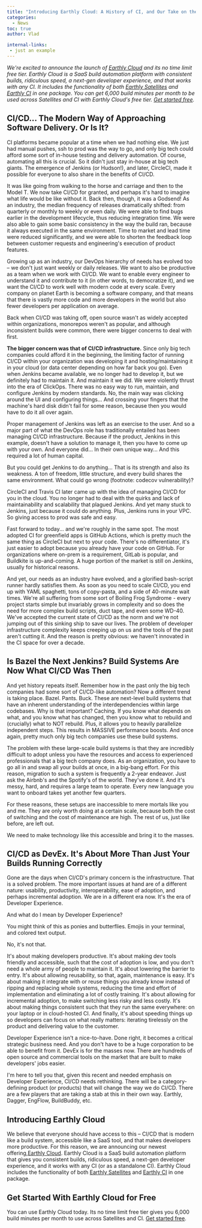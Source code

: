 ```yaml
---
title: "Introducing Earthly Cloud: A History of CI, and Our Take on the Future"
categories:
  - News
toc: true
author: Vlad

internal-links:
 - just an example
---
```


*We're excited to announce the launch of [Earthly Cloud](​​https://earthly.dev/earthly-cloud) and its no time limit free tier. Earthly Cloud is a SaaS build automation platform with consistent builds, ridiculous speed, a next-gen developer experience, and that works with any CI. It includes the functionality of both [Earthly Satellites](https://earthly.dev/earthly-satellites) and [Earthly CI](https://earthly.dev/earthly-ci) in one package. You can get 6,000 build minutes per month to be used across Satellites and CI with Earthly Cloud's free tier. [Get started free](https://cloud.earthly.dev/login).*

## CI/CD... The Modern Way of Approaching Software Delivery. Or Is It?

CI platforms became popular at a time when we had nothing else. We just had manual pushes, ssh to prod was the way to go, and only big tech could afford some sort of in-house testing and delivery automation. Of course, automating all this is crucial. So it didn't just stay in-house at big tech giants. The emergence of Jenkins (or Hudson!), and later, CircleCI, made it possible for everyone to also share in the benefits of CI/CD.

It was like going from walking to the horse and carriage and then to the Model T. We now take CI/CD for granted, and perhaps it's hard to imagine what life would be like without it. Back then, though, it was a Godsend! As an industry, the median frequency of releases dramatically shifted: from quarterly or monthly to weekly or even daily. We were able to find bugs earlier in the development lifecycle, thus reducing integration time. We were also able to gain some basic consistency in the way the build ran, because it always executed in the same environment. Time to market and lead time were reduced significantly, and we were able to shorten the feedback loop between customer requests and engineering's execution of product features.

Growing up as an industry, our DevOps hierarchy of needs has evolved too – we don't just want weekly or daily releases. We want to also be productive as a team when we work with CI/CD. We want to enable every engineer to understand it and contribute to it (in other words, to democratize it), and we want the CI/CD to work well with modern code at every scale. Every company on planet Earth is becoming a software company, and that means that there is vastly more code and more developers in the world but also fewer developers per application on average.

Back when CI/CD was taking off, open source wasn't as widely accepted within organizations, monorepos weren't as popular, and although inconsistent builds were common, there were bigger concerns to deal with first.

**The bigger concern was that of CI/CD infrastructure.** Since only big tech companies could afford it in the beginning, the limiting factor of running CI/CD within your organization was developing it and hosting/maintaining it in your cloud (or data center depending on how far back you go). Even when Jenkins became available, we no longer had to develop it, but we definitely had to maintain it. And maintain it we did. We were violently thrust into the era of ClickOps. There was no easy way to run, maintain, and configure Jenkins by modern standards. No, the main way was clicking around the UI and configuring things... And crossing your fingers that the machine's hard disk didn't fail for some reason, because then you would have to do it all over again.

Proper management of Jenkins was left as an exercise to the user. And so a major part of what the DevOps role has traditionally entailed has been managing CI/CD infrastructure. Because if the product, Jenkins in this example, doesn't have a solution to manage it, then you have to come up with your own. And everyone did... In their own unique way... And this required a lot of human capital.

But you could get Jenkins to do anything... That is its strength and also its weakness. A ton of freedom, little structure, and every build shares the same environment. What could go wrong (footnote: codecov vulnerability)?

CircleCI and Travis CI later came up with the idea of managing CI/CD for you in the cloud. You no longer had to deal with the quirks and lack of maintainability and scalability that plagued Jenkins. And yet many stuck to Jenkins, just because it could do anything. Plus, Jenkins runs in your VPC. So giving access to prod was safe and easy.

Fast forward to today... and we're roughly in the same spot. The most adopted CI for greenfield apps is GitHub Actions, which is pretty much the same thing as CircleCI but next to your code. There's no differentiator, it's just easier to adopt because you already have your code on GitHub. For organizations where on-prem is a requirement, GitLab is popular, and Buildkite is up-and-coming. A huge portion of the market is still on Jenkins, usually for historical reasons.

And yet, our needs as an industry have evolved, and a glorified bash-script runner hardly satisfies them. As soon as you need to scale CI/CD, you end up with YAML spaghetti, tons of copy-pasta, and a side of 40-minute wait times. We're all suffering from some sort of Boiling Frog Syndrome - every project starts simple but invariably grows in complexity and so does the need for more complex build scripts, duct tape, and even some WD-40. We've accepted the current state of CI/CD as the norm and we're not jumping out of this sinking ship to save our lives. The problem of developer infrastructure complexity keeps creeping up on us and the tools of the past aren't cutting it. And the reason is pretty obvious: we haven't innovated in the CI space for over a decade.

## Is Bazel the Next Jenkins? Build Systems Are Now What CI/CD Was Then

And yet history repeats itself. Remember how in the past only the big tech companies had some sort of CI/CD-like automation? Now a different trend is taking place. Bazel. Pants. Buck. These are next-level build systems that have an inherent understanding of the interdependencies within large codebases. Why is that important? Caching. If you know what depends on what, and you know what has changed, then you know what to rebuild and (crucially) what to NOT rebuild. Plus, it allows you to heavily parallelize independent steps. This results in MASSIVE performance boosts. And once again, pretty much only big tech companies use these build systems.

The problem with these large-scale build systems is that they are incredibly difficult to adopt unless you have the resources and access to experienced professionals that a big tech company does. As an organization, you have to go all in and swap all your builds at once, in a big-bang effort. For this reason, migration to such a system is frequently a 2-year endeavor. Just ask the Airbnb's and the Spotify's of the world. They've done it. And it's messy, hard, and requires a large team to operate. Every new language you want to onboard takes yet another few quarters.

For these reasons, these setups are inaccessible to mere mortals like you and me. They are only worth doing at a certain scale, because both the cost of switching and the cost of maintenance are high. The rest of us, just like before, are left out.

We need to make technology like this accessible and bring it to the masses.

## CI/CD as DevEx. It's About More Than Just Your Builds Running Correctly

Gone are the days when CI/CD's primary concern is the infrastructure. That is a solved problem. The more important issues at hand are of a different nature: usability, productivity, interoperability, ease of adoption, and perhaps incremental adoption. We are in a different era now. It's the era of Developer Experience.

And what do I mean by Developer Experience?

You might think of this as ponies and butterflies. Emojis in your terminal, and colored text output.

No, it's not that.

It's about making developers productive. It's about making dev tools friendly and accessible, such that the cost of adoption is low, and you don't need a whole army of people to maintain it. It's about lowering the barrier to entry. It's about allowing reusability, so that, again, maintenance is easy. It's about making it integrate with or reuse things you already know instead of ripping and replacing whole systems, reducing the time and effort of implementation and eliminating a lot of costly training. It's about allowing for incremental adoption, to make switching less risky and less costly. It's about making things consistent such that they run the same everywhere: on your laptop or in cloud-hosted CI. And finally, it's about speeding things up so developers can focus on what really matters: iterating tirelessly on the product and delivering value to the customer.

Developer Experience isn't a nice-to-have. Done right, it becomes a critical strategic business need. And you don't have to be a huge corporation to be able to benefit from it. DevEx is for the masses now. There are hundreds of open source and commercial tools on the market that are built to make developers' jobs easier.

I'm here to tell you that, given this recent and needed emphasis on Developer Experience, CI/CD needs rethinking. There will be a category-defining product (or products) that will change the way we do CI/CD. There are a few players that are taking a stab at this in their own way. Earthly, Dagger, EngFlow, BuildBuddy, etc.

## Introducing Earthly Cloud

We believe that everyone should have access to this – CI/CD that is modern like a build system, accessible like a SaaS tool, and that makes developers more productive. For this reason, we are announcing our newest offering,[Earthly Cloud](​​https://earthly.dev/earthly-cloud). Earthly Cloud is a SaaS build automation platform that gives you consistent builds, ridiculous speed, a next-gen developer experience, and it works with any CI (or as a standalone CI). Earthly Cloud includes the functionality of both [Earthly Satellites](https://earthly.dev/earthly-satellites) and [Earthly CI](https://earthly.dev/earthly-ci) in one package.

## Get Started With Earthly Cloud for Free

You can use Earthly Cloud today. Its no time limit free tier gives you 6,000 build minutes per month to use across Satellites and CI. [Get started free](https://cloud.earthly.dev/login).
